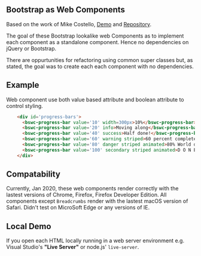 
## Bootstrap as Web Components

Based on the work of Mike Costello, [Demo](http://mikecostello.github.io/bootstrap-web-components) and
[Repository](https://github.com/MikeCostello/bootstrap-web-components).

The goal of these Bootstrap lookalike web Components as to implement each component as a standalone 
component. Hence no dependencies on jQuery or Bootstrap.

There are oppurtunities for refactoring using common super classes but, as stated, the goal was to
create each each component with no dependencies.

## Example

Web component use both value based attribute and boolean attribute to control styling.

```html
    <div id='progress-bars'>
      <bswc-progress-bar value='10' width=300px>10%</bswc-progress-bar>
      <bswc-progress-bar value='20' info>Moving along</bswc-progress-bar>
      <bswc-progress-bar value='40' success>Half done!</bswc-progress-bar>
      <bswc-progress-bar value='60' warning striped>60 percent completed</bswc-progress-bar>
      <bswc-progress-bar value='80' danger striped animated>80% World domination almost complete!</bswc-progress-bar>
      <bswc-progress-bar value='100' secondary striped animated>D O N E !</bswc-progress-bar>
    </div>
```

## Compatability

Currently, Jan 2020, these web components render correctly with the lastest versions of Chrome, Firefox, Firefox Developer Edition.  All components except ```Breadcrumbs``` render with the lastest macOS version of Safari.  Didn't test on MicroSoft Edge or any versions of IE.


## Local Demo

If you open each HTML locally running in a web server environment e.g. Visual Studio's **"Live Server"** or node.js' ```live-server```.



